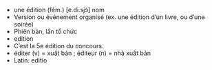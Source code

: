 
- une édition (fém.)	[e.di.sjɔ̃]	nom
- Version ou événement organisé (ex. une édition d’un livre, ou d’une soirée)
- Phiên bản, lần tổ chức
- edition
- C’est la 5e édition du concours.
- éditer (v) = xuất bản ; éditeur (n) = nhà xuất bản
- Latin: editio
